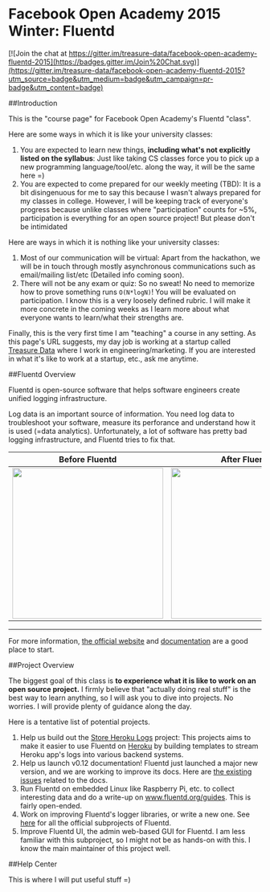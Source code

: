 # Facebook Open Academy 2015 Winter: Fluentd

[![Join the chat at https://gitter.im/treasure-data/facebook-open-academy-fluentd-2015](https://badges.gitter.im/Join%20Chat.svg)](https://gitter.im/treasure-data/facebook-open-academy-fluentd-2015?utm_source=badge&utm_medium=badge&utm_campaign=pr-badge&utm_content=badge)

##Introduction

This is the "course page" for Facebook Open Academy's Fluentd "class".

Here are some ways in which it is like your university classes:

1. You are expected to learn new things, **including what's not explicitly listed on the syllabus**: Just like taking CS classes force you to pick up a new programming language/tool/etc. along the way, it will be the same here =)
2. You are expected to come prepared for our weekly meeting (TBD): It is a bit disingenuous for me to say this because I wasn't always prepared for my classes in college. However, I will be keeping track of everyone's progress because unlike classes where "participation" counts for ~5%, participation is everything for an open source project! But please don't be intimidated

Here are ways in which it is nothing like your university classes:

1. Most of our communication will be virtual: Apart from the hackathon, we will be in touch through mostly asynchronous communications such as email/mailing list/etc (Detailed info coming soon).
2. There will not be any exam or quiz: So no sweat! No need to memorize how to prove something runs `O(N*logN)`! You will be evaluated on participation. I know this is a very loosely defined rubric. I will make it more concrete in the coming weeks as I learn more about what everyone wants to learn/what their strengths are.

Finally, this is the very first time I am "teaching" a course in any setting. As this page's URL suggests, my day job is working at a startup called [Treasure Data](http://www.treasuredata.com) where I work in engineering/marketing. If you are interested in what it's like to work at a startup, etc., ask me anytime.

##Fluentd Overview

Fluentd is open-source software that helps software engineers create unified logging infrastructure.

Log data is an important source of information. You need log data to troubleshoot your software, measure its perforance and understand how it is used (=data analytics). Unfortunately, a lot of software has pretty bad logging infrastructure, and Fluentd tries to fix that.

Before Fluentd | After Fluentd
---------------|--------------
<img width="300px" src="http://www.fluentd.org/images/fluentd-before.png"> | <img width="300px" src="http://docs.fluentd.org/images/fluentd-architecture.png">
-----------------------------------

For more information, [the official website](https://www.fluentd.org) and [documentation](https://docs.fluentd.org) are a good place to start.

##Project Overview

The biggest goal of this class is **to experience what it is like to work on an open source project.** I firmly believe that "actually doing real stuff" is the best way to learn anything, so I will ask you to dive into projects. No worries. I will provide plenty of guidance along the day.

Here is a tentative list of potential projects.

1. Help us build out the [Store Heroku Logs](http://www.storeherokulogs.org) project: This projects aims to make it easier to use Fluentd on [Heroku](http://www.heroku.com) by building templates to stream Heroku app's logs into various backend systems.
2. Help us launch v0.12 documentation! Fluentd just launched a major new version, and we are working to improve its docs. Here are [the existing issues](https://github.com/fluent/fluentd-docs/labels/v0.12) related to the docs.
3. Run Fluentd on embedded Linux like Raspberry Pi, etc. to collect interesting data and do a write-up on www.fluentd.org/guides. This is fairly open-ended.
4. Work on improving Fluentd's logger libraries, or write a new one. See [here](https://github.com/fluent/) for all the official subprojects of Fluentd.
5. Improve Fluentd UI, the admin web-based GUI for Fluentd. I am less familiar with this subproject, so I might not be as hands-on with this. I know the main maintainer of this project well.

##Help Center

This is where I will put useful stuff =)
